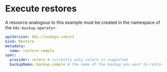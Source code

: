 # Execute restores

A resource analogous to this example must be created in the namespace of the `k8s-backup-operator`:
```yaml
apiVersion: k8s.cloudogu.com/v1
kind: Restore
metadata:
  name: restore-sample
spec:
  provider: velero # currently only velero is supported
  backupName: backup-sample # the name of the backup you want to restore
```